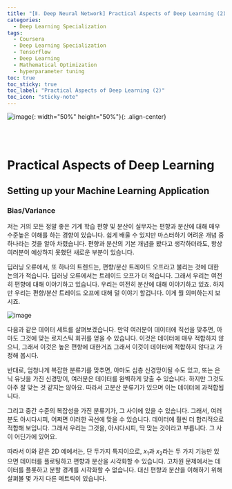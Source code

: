 ```yaml
---
title: "[Ⅱ. Deep Neural Network] Practical Aspects of Deep Learning (2)"
categories:
  - Deep Learning Specialization
tags:
  - Coursera
  - Deep Learning Specialization
  - Tensorflow
  - Deep Learning
  - Mathematical Optimization
  - hyperparameter tuning
toc: true
toc_sticky: true
toc_label: "Practical Aspects of Deep Learning (2)"
toc_icon: "sticky-note"
---
```


![image](https://user-images.githubusercontent.com/55765292/177095282-038ee3ed-f543-4793-9eff-f2d5ac239f36.png){: width="50%" height="50%"}{: .align-center}

<br><br>

# Practical Aspects of Deep Learning

## Setting up your Machine Learning Application

### Bias/Variance

저는 거의 모든 정말 좋은 기계 학습 편향 및 분산이 실무자는 편향과 분산에 대해 매우 수준높은 이해를 하는 경향이 있습니다. 쉽게 배울 수 있지만 마스터하기 어려운 개념 중 하나라는 것을 알아 차렸습니다. 편향과 분산의 기본 개념을 봤다고 생각하더라도, 항상 여러분이 예상하지 못했던 새로운 부분이 있습니다.

딥러닝 오류에서, 또 하나의 트렌드는, 편향/분산 트레이드 오프라고 불리는 것에 대한 논의가 적습니다. 딥러닝 오류에서는 트레이드 오프가 더 적습니다. 그래서 우리는 여전히 편향에 대해 이야기하고 있습니다. 우리는 여전히 분산에 대해 이야기하고 있죠. 하지만 우리는 편향/분산 트레이드 오프에 대해 덜 이야기 할겁니다. 이게 뭘 의미하는지 보시죠.

![image](https://user-images.githubusercontent.com/55765292/177229853-2c4325ac-12ae-4d2b-8b7a-2875505f3502.png)

다음과 같은 데이터 세트를 살펴보겠습니다. 만약 여러분이 데이터에 직선을 맞추면, 아마도 그것에 맞는 로지스틱 회귀를 얻을 수 있습니다. 이것은 데이터에 매우 적합하지 않으니, 그래서 이것은 높은 편향에 대한거죠 그래서 이것이 데이터에 적합하지 않다고 가정해 봅시다.

반대로, 엄청나게 복잡한 분류기를 맞추면, 아마도 심층 신경망이될 수도 있고, 또는 은닉 유닛을 가진 신경망이, 여러분은 데이터를 완벽하게 맞출 수 있습니다. 하지만 그것도 아주 잘 맞는 것 같지는 않아요. 따라서 고분산 분류기가 있으며 이는 데이터에 과적합됩니다.

그리고 중간 수준의 복잡성을 가진 분류기가, 그 사이에 있을 수 있습니다. 그래서, 여러분도 아시다시피, 어쩌면 이러한 곡선에 맞을 수 있습니다. 데이터에 훨씬 더 합리적으로 적합해 보입니다. 그래서 우리는 그것을, 아시다시피, 딱 맞는 것이라고 부릅니다. 그 사이 어딘가에 있어요.

따라서 이와 같은 2D 예에서는, 단 두가지 특지이으로, $x_1$과 $x_2$라는 두 가지 기능만 있으면 데이터를 플로팅하고 편향과 분산을 시각화할 수 있습니다. 고차원 문제에서는 데이터를 플롯하고 분할 경계를 시각화할 수 없습니다. 대신 편향과 분산을 이해하기 위해 살펴볼 몇 가지 다른 메트릭이 있습니다.
